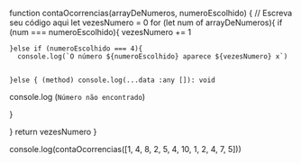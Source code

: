 function contaOcorrencias(arrayDeNumeros, numeroEscolhido) {
  // Escreva seu código aqui
  let vezesNumero = 0 
  for (let num of arrayDeNumeros){
    if (num === numeroEscolhido){
      vezesNumero += 1
      
      
    }else if (numeroEscolhido === 4){
      console.log(`O número ${numeroEscolhido} aparece ${vezesNumero} x`)
      
      
    }else { (method) console.log(...data :any []): void
console.log (`Número não encontrado`)    
    
  }
  
}
return vezesNumero
}

console.log(contaOcorrencias([1, 4, 8, 2, 5, 4, 10, 1, 2, 4, 7, 5]))